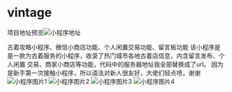# vintage
项目地址预览![小程序地址](https://github.com/Abbybcy/vintage/assets/109597301/1d2893fc-8c25-4b41-b402-74fb129700bf)

古着攻略小程序、微信小商店功能、个人闲置交易功能、留言板功能
该小程序是是一款为古着服务的小程序，收录了热门城市各地古着店信息，内含留言发布、个人闲置 交易、商家小商店等功能，代码中的服务器地址我全部替换成了url。
因为是新手第一次接触小程序，所以语法对新人很友好，大佬们轻点喷，谢谢
![小程序图片1](https://github.com/Abbybcy/vintage/assets/109597301/5b25b6b2-2d16-4098-a352-57e8aa9d2f5c)
![小程序图片2](https://github.com/Abbybcy/vintage/assets/109597301/84f5b169-fc3a-4dcf-9e1a-b1baf8d3605a)
![小程序图片3](https://github.com/Abbybcy/vintage/assets/109597301/f9946269-f865-4c41-9b7d-71b338b05484)
![小程序图片4](https://github.com/Abbybcy/vintage/assets/109597301/ff23dc23-ae13-405e-8915-2b6fa69c702d)

